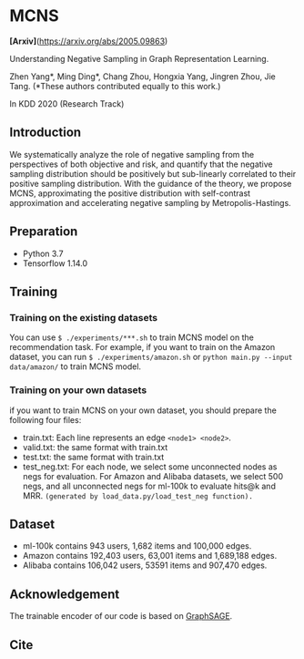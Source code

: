 # MCNS

__[Arxiv]__(https://arxiv.org/abs/2005.09863)

Understanding Negative Sampling in Graph Representation Learning.

Zhen Yang*, Ming Ding*, Chang Zhou, Hongxia Yang, Jingren Zhou, Jie Tang. (*These authors contributed equally to this work.)

In KDD 2020 (Research Track)


## Introduction
We systematically analyze the role of negative sampling from the perspectives of both objective and risk, and quantify that the negative sampling distribution should be positively but sub-linearly correlated to their positive sampling distribution. With the guidance of the theory, we propose MCNS, approximating the positive distribution with self-contrast approximation and accelerating negative sampling by Metropolis-Hastings. 

## Preparation
* Python 3.7
* Tensorflow 1.14.0


## Training
### Training on the existing datasets
You can use ```$ ./experiments/***.sh``` to train MCNS model on the recommendation task. For example, if you want to train on the Amazon dataset, you can run ```$ ./experiments/amazon.sh``` or ```python main.py --input data/amazon/``` to train MCNS model.

### Training on your own datasets
if you want to train MCNS on your own dataset, you should prepare the following four files:
* train.txt: Each line represents an edge ```<node1> <node2>```.
* valid.txt: the same format with train.txt
* test.txt: the same format with train.txt
* test_neg.txt: For each node, we select some unconnected nodes as negs for evaluation. For Amazon and Alibaba datasets, we select 500 negs, and all unconnected negs for ml-100k to evaluate hits@k and MRR. ```(generated by load_data.py/load_test_neg function).```  


## Dataset
* ml-100k contains 943 users, 1,682 items and 100,000 edges.
* Amazon contains 192,403 users, 63,001 items and 1,689,188 edges.
* Alibaba contains 106,042 users, 53591 items and 907,470 edges.

## Acknowledgement
The trainable encoder of our code is based on [GraphSAGE](https://github.com/williamleif/GraphSAGE).

## Cite

